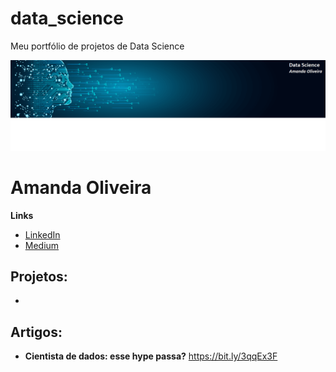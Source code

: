 # data_science
Meu portfólio de projetos de Data Science

<p align="center">
  <img src="banner_github.png" >
</p>  

# Amanda Oliveira


**Links**
* [LinkedIn](www.linkedin.com/in/amanda-rafaela-de-oliveira-66634817)
* [Medium](https://medium.com/@amanda_oliveira)


## Projetos:
*



## Artigos:
* **Cientista de dados: esse hype passa?**  https://bit.ly/3qqEx3F
